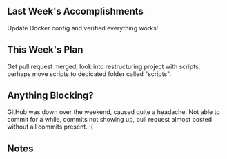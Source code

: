 ## Last Week's Accomplishments

Update Docker config and verified everything works!

## This Week's Plan

Get pull request merged, look into restructuring project with scripts, perhaps move scripts to dedicated folder called "scripts".

## Anything Blocking?

GitHub was down over the weekend, caused quite a headache. Not able to commit for a while, commits not showing up, pull request almost posted without all commits present. :(

## Notes
